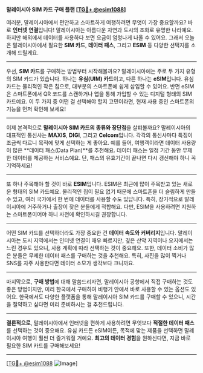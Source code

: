 **말레이시아 SIM 카드 구매 플랜 [[TG💪+ @esim1088](https://t.me/s/esim1088)]**

여러분, 말레이시아에서 편안하고 스마트하게 여행하려면 무엇이 가장 중요할까요? 바로 **인터넷 연결**입니다! 말레이시아는 아름다운 자연과 도시의 조화로 유명한 나라예요. 하지만 해외에서 데이터를 사용하다 보면 요금이 엄청나게 나올 수 있어요. 그래서 오늘은 말레이시아에서 필요한 **SIM 카드**, **데이터 패스**, 그리고 **ESIM** 등 다양한 선택지를 소개해 드릴게요.

---

우선, **SIM 카드**를 구매하는 방법부터 시작해볼까요? 말레이시아에는 주로 두 가지 유형의 SIM 카드가 있습니다. 하나는 **유심(UIM) 카드**이고, 다른 하나는 **eSIM**입니다. 유심 카드는 물리적인 작은 칩으로, 대부분의 스마트폰에 쉽게 삽입할 수 있어요. 반면 eSIM은 스마트폰에서 QR 코드를 스캔하거나 앱을 통해 가입할 수 있는 디지털 형태의 SIM 카드예요. 이 두 가지 중 어떤 걸 선택해야 할지 고민이라면, 현재 사용 중인 스마트폰의 기능을 먼저 확인해 보세요!

---

이제 본격적으로 **말레이시아 SIM 카드의 종류와 장단점**을 살펴볼까요? 말레이시아의 대표적인 통신사는 **MAXIS**, **DIGI**, 그리고 **Celcom**입니다. 각각의 통신사마다 특징이 조금씩 다르니 목적에 맞게 선택하는 게 좋아요. 예를 들어, 여행객이라면 데이터 사용량이 많은 **데이터 패스(Data Plan)**를 추천해요. 데이터 패스는 일정 기간 동안 무제한 데이터를 제공하는 서비스예요. 단, 패스의 유효기간이 끝나면 다시 갱신해야 하니 꼭 기억하세요!

---

또 하나 주목해야 할 것이 바로 **ESIM**입니다. ESIM은 최근에 많이 주목받고 있는 새로운 형태의 SIM 카드예요. 물리적인 칩이 필요 없기 때문에 스마트폰을 더 슬림하게 만들 수 있고, 여러 국가에서 한 번에 데이터를 사용할 수도 있답니다. 특히, 장기적으로 말레이시아에 거주하거나 출장이 잦은 분들에게 적합해요. 다만, ESIM을 사용하려면 지원하는 스마트폰이어야 하니 사전에 확인하시길 권장합니다.

---

어떤 SIM 카드를 선택하더라도 가장 중요한 건 **데이터 속도와 커버리지**입니다. 말레이시아는 도시 지역에서는 인터넷 연결이 매우 빠르지만, 깊은 산악 지역이나 오지에서는 느린 경우도 있으니, 사용 계획에 따라 선택하는 것이 중요해요. 또한, 데이터 소비가 많은 분들은 무제한 데이터 패스를 구매하는 것을 추천해요. 특히, 사진을 많이 찍거나 SNS를 자주 사용한다면 데이터 소모가 생각보다 크니까요.

---

마지막으로, **구매 방법**에 대해 말씀드리자면, 말레이시아 공항에서 직접 구매하는 것도 좋은 방법이지만, 미리 한국에서 구매하여 비행기 안에서 바로 사용할 수 있는 옵션도 있어요. 한국에서도 다양한 플랫폼을 통해 말레이시아 SIM 카드를 구매할 수 있으니, 시간을 절약하고 싶다면 미리 준비하시는 걸 추천드립니다.

---

**결론적으로**, 말레이시아에서 인터넷을 편하게 사용하려면 무엇보다 **적절한 데이터 패스**를 선택하는 것이 중요해요. 유심 카드든 eSIM이든, 목적에 맞는 제품을 선택하면 말레이시아 여행이 훨씬 더 즐거워질 거예요. **최고의 데이터 경험**을 원하신다면, 지금 바로 필요한 SIM 카드를 구매해보세요!

---

[[TG💪+ @esim1088](https://t.me/s/esim1088) ![Image](https://i.postimg.cc/Y0z9fWf4/image.png)]